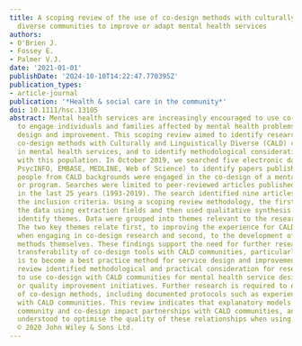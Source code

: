 ```yaml
---
title: A scoping review of the use of co-design methods with culturally and linguistically
  diverse communities to improve or adapt mental health services
authors:
- O'Brien J.
- Fossey E.
- Palmer V.J.
date: '2021-01-01'
publishDate: '2024-10-10T14:22:47.770395Z'
publication_types:
- article-journal
publication: '*Health & social care in the community*'
doi: 10.1111/hsc.13105
abstract: Mental health services are increasingly encouraged to use co-design methodologies
  to engage individuals and families affected by mental health problems in service
  design and improvement. This scoping review aimed to identify research that used
  co-design methods with Culturally and Linguistically Diverse (CALD) communities
  in mental health services, and to identify methodological considerations for working
  with this population. In October 2019, we searched five electronic databases (CINAHL,
  PsycINFO, EMBASE, MEDLINE, Web of Science) to identify papers published in which
  people from CALD backgrounds were engaged in the co-design of a mental health service
  or program. Searches were limited to peer-reviewed articles published in English
  in the last 25 years (1993-2019). The search identified nine articles that matched
  the inclusion criteria. Using a scoping review methodology, the first author charted
  the data using extraction fields and then used qualitative synthesis methods to
  identify themes. Data were grouped into themes relevant to the research question.
  The two key themes relate first, to improving the experience for CALD communities
  when engaging in co-design research and second, to the development of co-design
  methods themselves. These findings support the need for further research into the
  transferability of co-design tools with CALD communities, particularly if co-design
  is to become a best practice method for service design and improvement. This scoping
  review identified methodological and practical consideration for researchers looking
  to use co-design with CALD communities for mental health service design, re-design
  or quality improvement initiatives. Further research is required to explore experiences
  of co-design methods, including documented protocols such as experience-based co-design,
  with CALD communities. This review indicates that explanatory models of mental health,
  community and co-design impact partnerships with CALD communities, and need to be
  understood to optimise the quality of these relationships when using co-design methods.Copyright
  © 2020 John Wiley & Sons Ltd.
---
```

